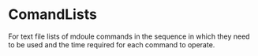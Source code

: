 # ComandLists
For text file lists of mdoule commands in the sequence in which they need to be used and the time required for each command to operate. 
